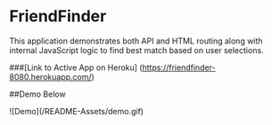 # FriendFinder
This application demonstrates both API and HTML routing along with internal JavaScript logic to find best match based on user selections.

###[Link to Active App on Heroku] (https://friendfinder-8080.herokuapp.com/)


##Demo Below

<kdb>
![Demo](/README-Assets/demo.gif)
</kdb>